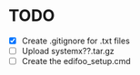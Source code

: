 # TODO

- [x] Create .gitignore for .txt files
- [ ] Upload systemx??.tar.gz
- [ ] Create the edifoo_setup.cmd